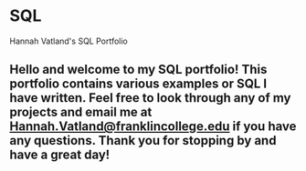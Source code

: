 # SQL
Hannah Vatland's SQL Portfolio
## Hello and welcome to my SQL portfolio! This portfolio contains various examples or SQL I have written. Feel free to look through any of my projects and email me at Hannah.Vatland@franklincollege.edu if you have any questions. Thank you for stopping by and have a great day!
